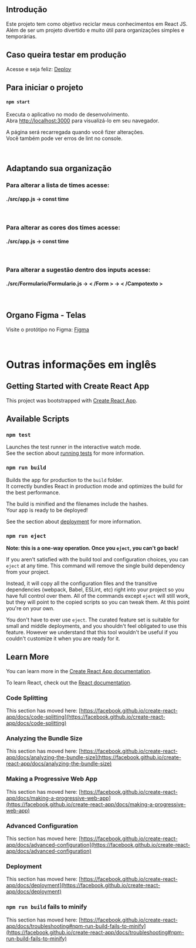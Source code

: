 ## Introdução

Este projeto tem como objetivo reciclar meus conhecimentos em React JS. Além de ser um projeto divertido e muito útil para organizações simples e temporárias.

## Caso queira testar em produção

Acesse e seja feliz: [Deploy](organo-213yzx7z4-rubens-projects-on.vercel.app)

## Para iniciar o projeto

#### `npm start`

Executa o aplicativo no modo de desenvolvimento.\
Abra [http://localhost:3000](http://localhost:3000) para visualizá-lo em seu navegador.

A página será recarregada quando você fizer alterações.\
Você também pode ver erros de lint no console.

&nbsp;
&nbsp;

## Adaptando sua organização

### Para alterar a lista de times acesse:
#### ./src/app.js -> const time

&nbsp;

### Para alterar as cores dos times acesse:
#### ./src/app.js -> const time

&nbsp;

### Para alterar a sugestão dentro dos inputs acesse:
#### ./src/Formulario/Formulario.js -> < /Form > -> < /Campotexto >


&nbsp;
&nbsp;

## Organo Figma - Telas


Visite o protótipo no Figma: [Figma](https://www.figma.com/file/HN2XMXMgFRjL0b1uUewb7u/Projeto-Organo?type=design&node-id=134%3A128&mode=design&t=8RTIvPBd6eUmy4q1-1)

&nbsp;
&nbsp;

# Outras informações em inglês

## Getting Started with Create React App

This project was bootstrapped with [Create React App](https://github.com/facebook/create-react-app).

## Available Scripts

### `npm test`

Launches the test runner in the interactive watch mode.\
See the section about [running tests](https://facebook.github.io/create-react-app/docs/running-tests) for more information.

### `npm run build`

Builds the app for production to the `build` folder.\
It correctly bundles React in production mode and optimizes the build for the best performance.

The build is minified and the filenames include the hashes.\
Your app is ready to be deployed!

See the section about [deployment](https://facebook.github.io/create-react-app/docs/deployment) for more information.

### `npm run eject`

**Note: this is a one-way operation. Once you `eject`, you can't go back!**

If you aren't satisfied with the build tool and configuration choices, you can `eject` at any time. This command will remove the single build dependency from your project.

Instead, it will copy all the configuration files and the transitive dependencies (webpack, Babel, ESLint, etc) right into your project so you have full control over them. All of the commands except `eject` will still work, but they will point to the copied scripts so you can tweak them. At this point you're on your own.

You don't have to ever use `eject`. The curated feature set is suitable for small and middle deployments, and you shouldn't feel obligated to use this feature. However we understand that this tool wouldn't be useful if you couldn't customize it when you are ready for it.

## Learn More

You can learn more in the [Create React App documentation](https://facebook.github.io/create-react-app/docs/getting-started).

To learn React, check out the [React documentation](https://reactjs.org/).

### Code Splitting

This section has moved here: [https://facebook.github.io/create-react-app/docs/code-splitting](https://facebook.github.io/create-react-app/docs/code-splitting)

### Analyzing the Bundle Size

This section has moved here: [https://facebook.github.io/create-react-app/docs/analyzing-the-bundle-size](https://facebook.github.io/create-react-app/docs/analyzing-the-bundle-size)

### Making a Progressive Web App

This section has moved here: [https://facebook.github.io/create-react-app/docs/making-a-progressive-web-app](https://facebook.github.io/create-react-app/docs/making-a-progressive-web-app)

### Advanced Configuration

This section has moved here: [https://facebook.github.io/create-react-app/docs/advanced-configuration](https://facebook.github.io/create-react-app/docs/advanced-configuration)

### Deployment

This section has moved here: [https://facebook.github.io/create-react-app/docs/deployment](https://facebook.github.io/create-react-app/docs/deployment)

### `npm run build` fails to minify

This section has moved here: [https://facebook.github.io/create-react-app/docs/troubleshooting#npm-run-build-fails-to-minify](https://facebook.github.io/create-react-app/docs/troubleshooting#npm-run-build-fails-to-minify)
